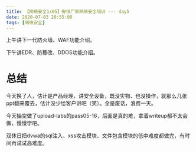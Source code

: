 ```yaml
---
title: 【网络安全1x05】安恒厂家网络安全培训 --- day5
date: 2020-07-03 20:55:08
tags: [网络安全]
---
```


上午讲下一代防火墙、WAF功能介绍。

下午讲EDR、防篡改、DDOS功能介绍。

<!-- more -->

# 总结

今天换了人，估计是产品经理，讲安全设备，既没实物、也没操作，就那么几张ppt翻来覆去，估计没少给客户讲吧（笑）。全是废话，浪费一天。

今天抽空做了upload-labs的pass05-16，后面是真的难，拿着writeup都不太会做，慢慢学吧。

双休日把dvwa的sql注入、xss攻击模块、文件包含模块的低中难度都做完，有时间再试试高难度。
